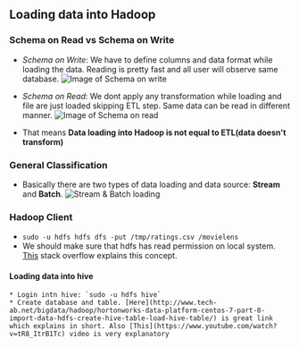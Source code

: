 ## Loading data into Hadoop

### Schema on Read vs Schema on Write

  * _Schema on Write_: We have to define columns and data format while loading the data. Reading is pretty fast and all user will observe same database.
  ![Image of Schema on write](https://blogs.oracle.com/datawarehousing/resource/BigDataFilanovskiy/1_sr_sw2.png)

  * _Schema on Read_: We dont apply any transformation while loading and file are just loaded skipping ETL step. Same data can be read in different manner.
  ![Image of Schema on read](https://blogs.oracle.com/datawarehousing/resource/BigDataFilanovskiy/2_sr_sw.png)

  * That means __Data loading into Hadoop is not equal to ETL(data doesn't transform)__

### General Classification

  * Basically there are two types of data loading and data source: __Stream__ and __Batch__.
  ![Stream & Batch loading](https://blogs.oracle.com/datawarehousing/resource/BigDataFilanovskiy/3_classification.png)

### Hadoop Client

  * `sudo -u hdfs hdfs dfs -put /tmp/ratings.csv /movielens`
  * We should make sure that hdfs has read permission on local system. [This](http://stackoverflow.com/questions/18484939/hadoop-fs-put-command) stack overflow explains this concept.
  
  #### Loading data into hive
    * Login intn hive: `sudo -u hdfs hive`
    * Create database and table. [Here](http://www.tech-ab.net/bigdata/hadoop/hortonworks-data-platform-centos-7-part-8-import-data-hdfs-create-hive-table-load-hive-table/) is great link which explains in short. Also [This](https://www.youtube.com/watch?v=tR8_ItrB1Tc) video is very explanatory 